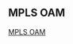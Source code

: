 ## MPLS OAM

[MPLS OAM](https://www.cisco.com/c/en/us/td/docs/iosxr/ncs5000/mpls/66x/b-mpls-cg-ncs5000-66x/m-implementing-mpls-oam.pdf)
